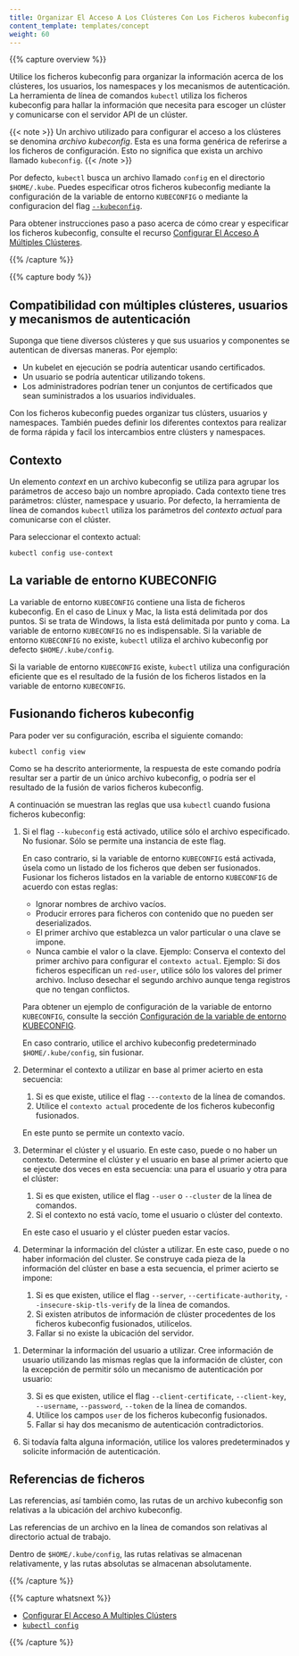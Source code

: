 ```yaml
---
title: Organizar El Acceso A Los Clústeres Con Los Ficheros kubeconfig
content_template: templates/concept
weight: 60
---
```


{{% capture overview %}}

<!-- Use kubeconfig files to organize information about clusters, users, namespaces, and
authentication mechanisms. The `kubectl` command-line tool uses kubeconfig files to
find the information it needs to choose a cluster and communicate with the API server
of a cluster. -->

Utilice los ficheros kubeconfig para organizar la información acerca de los clústeres, los
usuarios, los namespaces y los mecanismos de autenticación. La herramienta de
línea de comandos `kubectl` utiliza los ficheros kubeconfig para hallar la información que
necesita para escoger un clúster y comunicarse con el servidor API de un clúster.

<!-- {{< note >}}
A file that is used to configure access to clusters is called
a *kubeconfig file*. This is a generic way of referring to configuration files.
It does not mean that there is a file named `kubeconfig`.
{{< /note >}} -->

{{< note >}}
Un archivo utilizado para configurar el acceso a los clústeres se denomina
*archivo kubeconfig*. Esta es una forma genérica de referirse a los ficheros de
configuración. Esto no significa que exista un archivo llamado `kubeconfig`.
{{< /note >}}

<!-- By default, `kubectl` looks for a file named `config` in the `$HOME/.kube` directory.
You can specify other kubeconfig files by setting the `KUBECONFIG` environment
variable or by setting the
[`--kubeconfig`](/docs/reference/generated/kubectl/kubectl/) flag. -->

Por defecto, `kubectl` busca un archivo llamado `config` en el directorio `$HOME/.kube`.
Puedes especificar otros ficheros kubeconfig mediante la configuración de la variable
de entorno `KUBECONFIG` o mediante la configuracion del flag
[`--kubeconfig`](/docs/reference/generated/kubectl/kubectl/).

<!-- For step-by-step instructions on creating and specifying kubeconfig files, see
[Configure Access to Multiple Clusters](/docs/tasks/access-application-cluster/configure-access-multiple-clusters). -->

Para obtener instrucciones paso a paso acerca de cómo crear y especificar los ficheros kubeconfig,
consulte el recurso
[Configurar El Acceso A Múltiples Clústeres](/docs/tasks/access-application-cluster/configure-access-multiple-clusters).

{{% /capture %}}


{{% capture body %}}

<!-- ## Supporting multiple clusters, users, and authentication mechanisms -->

## Compatibilidad con múltiples clústeres, usuarios y mecanismos de autenticación

<!-- Suppose you have several clusters, and your users and components authenticate
in a variety of ways. For example: -->
Suponga que tiene diversos clústeres y que sus usuarios y componentes se autentican
de diversas maneras. Por ejemplo:

<!-- - A running kubelet might authenticate using certificates.
- A user might authenticate using tokens.
- Administrators might have sets of certificates that they provide to individual users. -->

- Un kubelet en ejecución se podría autenticar usando certificados.
- Un usuario se podría autenticar utilizando tokens.
- Los administradores podrían tener un conjuntos de certificados que sean suministrados a los usuarios individuales.

<!-- With kubeconfig files, you can organize your clusters, users, and namespaces.
You can also define contexts to quickly and easily switch between
clusters and namespaces. -->
Con los ficheros kubeconfig puedes organizar tus clústers, usuarios y namespaces.
También puedes definir los diferentes contextos para realizar de forma rápida y
facil los intercambios entre clústers y namespaces.

<!-- ## Context -->

## Contexto

<!-- A *context* element in a kubeconfig file is used to group access parameters
under a convenient name. Each context has three parameters: cluster, namespace, and user.
By default, the `kubectl` command-line tool uses parameters from
the *current context* to communicate with the cluster. -->
Un elemento *context* en un archivo kubeconfig se utiliza para agrupar los parámetros de
acceso bajo un nombre apropiado. Cada contexto tiene tres parámetros: clúster, namespace
y usuario.
Por defecto, la herramienta de línea de comandos `kubectl` utiliza los parámetros del
*contexto actual* para comunicarse con el clúster.

<!-- To choose the current context: -->
Para seleccionar el contexto actual:
```
kubectl config use-context
```

<!-- ## The KUBECONFIG environment variable -->

## La variable de entorno KUBECONFIG

<!-- The `KUBECONFIG` environment variable holds a list of kubeconfig files.
For Linux and Mac, the list is colon-delimited. For Windows, the list
is semicolon-delimited. The `KUBECONFIG` environment variable is not
required. If the `KUBECONFIG` environment variable doesn't exist,
`kubectl` uses the default kubeconfig file, `$HOME/.kube/config`. -->
La variable de entorno `KUBECONFIG` contiene una lista de ficheros kubeconfig.
En el caso de Linux y Mac, la lista está delimitada por dos puntos.  Si se trata
de Windows, la lista está delimitada por punto y coma. La variable de entorno
`KUBECONFIG` no es indispensable. Si la variable de entorno `KUBECONFIG` no existe,
`kubectl` utiliza el archivo kubeconfig por defecto `$HOME/.kube/config`.

<!-- If the `KUBECONFIG` environment variable does exist, `kubectl` uses
an effective configuration that is the result of merging the files
listed in the `KUBECONFIG` environment variable. -->
Si la variable de entorno `KUBECONFIG` existe, `kubectl` utiliza una
configuración eficiente que es el resultado de la fusión de los ficheros
listados en la variable de entorno `KUBECONFIG`.

<!-- ## Merging kubeconfig files -->

## Fusionando ficheros kubeconfig

<!-- To see your configuration, enter this command: -->
Para poder ver su configuración, escriba el siguiente comando:

```shell
kubectl config view
```

<!-- As described previously, the output might be from a single kubeconfig file,
or it might be the result of merging several kubeconfig files. -->
Como se ha descrito anteriormente, la respuesta de este comando podría resultar ser a partir de un único
archivo kubeconfig, o podría ser el resultado de la fusión de varios ficheros kubeconfig.

<!-- Here are the rules that `kubectl` uses when it merges kubeconfig files: -->
A continuación se muestran las reglas que usa `kubectl` cuando fusiona ficheros kubeconfig:

<!-- 1. If the `--kubeconfig` flag is set, use only the specified file. Do not merge.
   Only one instance of this flag is allowed. -->

1. Si el flag `--kubeconfig` está activado, utilice sólo el archivo especificado. No fusionar.
   Sólo se permite una instancia de este flag.

   <!-- Otherwise, if the `KUBECONFIG` environment variable is set, use it as a
   list of files that should be merged.
   Merge the files listed in the `KUBECONFIG` environment variable
   according to these rules: -->

   En caso contrario, si la variable de entorno `KUBECONFIG` está activada, úsela
   como un listado de los ficheros que deben ser fusionados.
   Fusionar los ficheros listados en la variable de entorno `KUBECONFIG` de acuerdo
   con estas reglas:

   <!-- * Ignore empty filenames. -->
   * Ignorar nombres de archivo vacíos.
   <!-- * Produce errors for files with content that cannot be deserialized. -->
   * Producir errores para ficheros con contenido que no pueden ser deserializados.
   <!-- * The first file to set a particular value or map key wins. -->
   * El primer archivo que establezca un valor particular o una clave se impone.
   <!-- * Never change the value or map key. -->
   * Nunca cambie el valor o la clave.
     <!-- Example: Preserve the context of the first file to set `current-context`. -->
     Ejemplo: Conserva el contexto del primer archivo para configurar el `contexto actual`.
     <!-- Example: If two files specify a `red-user`, use only values from the first file's `red-user`.
     Even if the second file has non-conflicting entries under `red-user`, discard them. -->
     Ejemplo: Si dos ficheros especifican un `red-user`, utilice sólo los valores del primer archivo.
     Incluso desechar el segundo archivo aunque tenga registros que no tengan conflictos.

   <!-- For an example of setting the `KUBECONFIG` environment variable, see -->
   Para obtener un ejemplo de configuración de la variable de entorno `KUBECONFIG`, consulte la sección
   [Configuración de la variable de entorno KUBECONFIG](/docs/tasks/access-application-cluster/configure-access-multiple-clusters/#set-the-kubeconfig-environment-variable).

   <!-- Otherwise, use the default kubeconfig file, `$HOME/.kube/config`, with no merging. -->
   En caso contrario, utilice el archivo kubeconfig predeterminado `$HOME/.kube/config`, sin fusionar.

<!-- 2. Determine the context to use based on the first hit in this chain:

    1. Use the `--context` command-line flag if it exists.
    2. Use the `current-context` from the merged kubeconfig files.

   An empty context is allowed at this point. -->

2. Determinar el contexto a utilizar en base al primer acierto en esta secuencia:

   1. Si es que existe, utilice el flag `---contexto` de la línea de comandos.
   2. Utilice el `contexto actual` procedente de los ficheros kubeconfig fusionados.

   En este punto se permite un contexto vacío.

<!-- 3. Determine the cluster and user. At this point, there might or might not be a context.
   Determine the cluster and user based on the first hit in this chain,
   which is run twice: once for user and once for cluster:

   1. Use a command-line flag if it exists: `--user` or `--cluster`.
   2. If the context is non-empty, take the user or cluster from the context.

   The user and cluster can be empty at this point. -->
3. Determinar el clúster y el usuario. En este caso, puede o no haber un contexto.
   Determine el clúster y el usuario en base al primer acierto que se ejecute dos veces en
   esta secuencia: una para el usuario y otra para el clúster:

   1. Si es que existen, utilice el flag `--user` o `--cluster` de la línea de comandos.
   2. Si el contexto no está vacío, tome el usuario o clúster del contexto.

   En este caso el usuario y el clúster pueden estar vacíos.

<!-- 4. Determine the actual cluster information to use. At this point, there might or
   might not be cluster information.
   Build each piece of the cluster information based on this chain; the first hit wins:

   1. Use command line flags if they exist: `--server`, `--certificate-authority`, `--insecure-skip-tls-verify`.
   2. If any cluster information attributes exist from the merged kubeconfig files, use them.
   3. If there is no server location, fail.   -->
4. Determinar la información del clúster a utilizar. En este caso, puede o no haber información del cluster.
   Se construye cada pieza de la información del clúster en base a esta secuencia, el primer acierto se impone:

   1. Si es que existen, utilice el flag `--server`, `--certificate-authority`, `--insecure-skip-tls-verify` de la línea de comandos.
   2. Si existen atributos de información de clúster procedentes de los ficheros kubeconfig fusionados, utilícelos.
   3. Fallar si no existe la ubicación del servidor.

<!-- 5. Determine the actual user information to use. Build user information using the same
   rules as cluster information, except allow only one authentication
   technique per user: -->
1. Determinar la información del usuario a utilizar. Cree información de usuario utilizando las mismas reglas que
   la información de clúster, con la excepción de permitir sólo un mecanismo de autenticación por usuario:

   <!-- 1. Use command line flags if they exist: `--client-certificate`, `--client-key`, `--username`, `--password`, `--token`.
   1. Use the `user` fields from the merged kubeconfig files.
   2. If there are two conflicting techniques, fail. -->
   3. Si es que existen, utilice el flag `--client-certificate`, `--client-key`, `--username`, `--password`, `--token` de la línea de comandos.
   4. Utilice los campos `user` de los ficheros kubeconfig fusionados.
   5. Fallar si hay dos mecanismo de autenticación contradictorios.

<!-- 6. For any information still missing, use default values and potentially
   prompt for authentication information. -->
6. Si todavía falta alguna información, utilice los valores predeterminados y solicite
   información de autenticación.

<!-- ## File references -->

## Referencias de ficheros

<!-- File and path references in a kubeconfig file are relative to the location of the kubeconfig file. -->
Las referencias, así también como, las rutas de un archivo kubeconfig son relativas a la ubicación del archivo kubeconfig.
<!-- File references on the command line are relative to the current working directory. -->
Las referencias de un archivo en la línea de comandos son relativas al directorio actual de trabajo.
<!-- In `$HOME/.kube/config`, relative paths are stored relatively, and absolute paths
are stored absolutely. -->
Dentro de `$HOME/.kube/config`, las rutas relativas se almacenan relativamente, y las rutas absolutas
se almacenan absolutamente.

{{% /capture %}}


{{% capture whatsnext %}}

* [Configurar El Acceso A Multiples Clústers](/docs/tasks/access-application-cluster/configure-access-multiple-clusters/)
* [`kubectl config`](/docs/reference/generated/kubectl/kubectl-commands#config)

{{% /capture %}}
